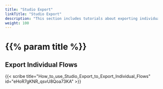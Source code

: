 ```yaml
---
title: "Studio Export"
linkTitle: "Studio Export"
description: "This section includes tutorials about exporting individual flows."
weight: 100
---
```


# {{% param title %}}

## Export Individual Flows

{{< scribe title="How_to_use_Studio_Export_to_Export_Individual_Flows" id="eHoR7gKNR_qsvU8Qoa73KA" >}}
